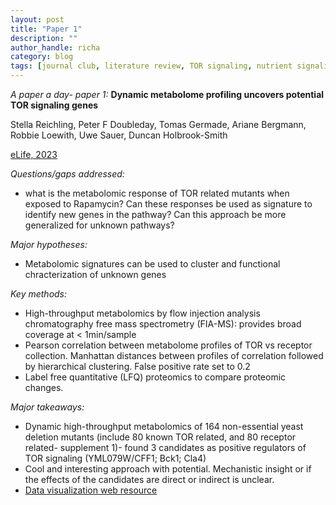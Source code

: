 ```yaml
---
layout: post
title: "Paper 1"
description: ""
author_handle: richa
category: blog
tags: [journal club, literature review, TOR signaling, nutrient signaling, metabolomics, FIA-MS, LC-MS, yeast, kinase, LFQ proteomics ]
---
```

*A paper a day- paper 1:*
 **Dynamic metabolome profiling uncovers potential TOR signaling genes**

Stella Reichling, Peter F Doubleday, Tomas Germade, Ariane Bergmann, Robbie Loewith, Uwe Sauer, Duncan Holbrook-Smith

[eLife, 2023](https://elifesciences.org/articles/84295)

*Questions/gaps addressed:* 
- what is the metabolomic response of TOR related mutants when exposed to Rapamycin? Can these responses be used as signature to identify new genes in the pathway? Can this approach be more generalized for unknown pathways?

*Major hypotheses:*
- Metabolomic signatures can be used to cluster and functional chracterization of unknown genes

*Key methods:* 
- High-throughput metabolomics by flow injection analysis chromatography free mass spectrometry (FIA-MS): provides broad coverage at < 1min/sample
- Pearson correlation between metabolome profiles of TOR vs receptor collection. Manhattan distances between profiles of correlation followed by hierarchical clustering. False positive rate set to 0.2
- Label free quantitative (LFQ) proteomics to compare proteomic changes.

*Major takeaways:*
- Dynamic high-throughput metabolomics of 164 non-essential yeast deletion mutants (include 80 known TOR related, and 80 receptor related- supplement 1)- found 3 candidates as positive regulators of TOR signaling (YML079W/CFF1; Bck1; Cla4)
- Cool and interesting approach with potential. Mechanistic insight or if the effects of the candidates are direct or indirect is unclear.
- [Data visualization web resource](https://rapamycin-yeast-metabolome.herokuapp.com/)






 




